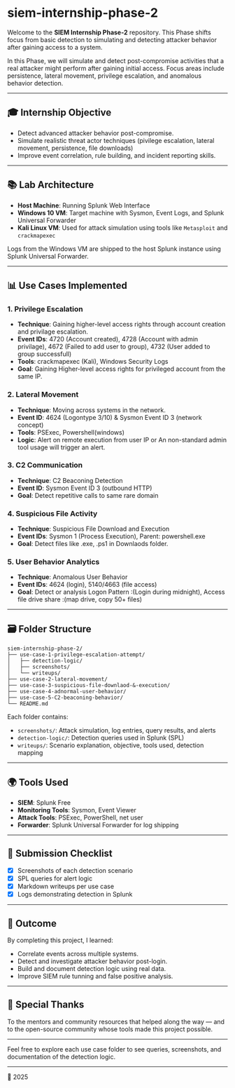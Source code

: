# siem-internship-phase-2

Welcome to the **SIEM Internship Phase-2** repository. 
This Phase shifts focus from basic detection to simulating and detecting attacker behavior after gaining access to a system.

In this Phase, we will simulate and detect post-compromise activities that a real attacker might perform after gaining initial access. Focus areas include persistence, lateral movement, privilege escalation, and anomalous behavior detection.

---

## 🎓 Internship Objective

* Detect advanced attacker behavior post-compromise.
* Simulate realistic threat actor techniques (pivilege escalation, lateral movement, persistence, file downloads)
* Improve event correlation, rule building, and incident reporting skills.

---

## 📚 Lab Architecture

* **Host Machine**: Running Splunk Web Interface
* **Windows 10 VM**: Target machine with Sysmon, Event Logs, and Splunk Universal Forwarder
* **Kali Linux VM**: Used for attack simulation using tools like `Metasploit` and `crackmapexec`

Logs from the Windows VM are shipped to the host Splunk instance using Splunk Universal Forwarder.

---

## 📊 Use Cases Implemented

### 1. Privilege Escalation

* **Technique**: Gaining higher-level access rights through account creation and privilage escalation.
* **Event IDs**: 4720 (Account created), 4728 (Account with admin privilage), 4672 (Failed to add user to group), 4732 (User added to group successfull)
* **Tools**: crackmapexec (Kali), Windows Security Logs
* **Goal**: Gaining Higher-level access rights for privileged account from the same IP.

### 2. Lateral Movement

* **Technique**: Moving across systems in the network.
* **Event ID**: 4624 (Logontype 3/10) & Sysmon Event ID 3 (network concept)
* **Tools**: PSExec, Powershell(windows) 
* **Logic**: Alert on remote execution from user IP or An non-standard admin tool usage will trigger an alert.

### 3. C2 Communication

* **Technique**: C2 Beaconing Detection
* **Event ID**: Sysmon Event ID 3 (outbound HTTP)
* **Goal**: Detect repetitive calls to same rare domain

### 4. Suspicious File Activity

* **Technique**: Suspicious File Download and Execution 
* **Event IDs**: Sysmon 1 (Process Execution), Parent: powershell.exe
* **Goal**: Detect files like .exe, .ps1 in Downlaods folder.

### 5. User Behavior Analytics

* **Technique**: Anomalous User Behavior
* **Event IDs**: 4624 (login), 5140/4663 (file access)
* **Goal**: Detect or analysis Logon Pattern :(Login during midnight), Access file drive share :(map drive, copy 50+ files)

---

## 🗃️ Folder Structure

```
siem-internship-phase-2/
├── use-case-1-privilege-escalation-attempt/
│   ├── detection-logic/
│   ├── screenshots/
│   └── writeups/
├── use-case-2-lateral-movement/
├── use-case-3-suspicious-file-downlaod-&-execution/
├── use-case-4-adnormal-user-behavior/
├── use-case-5-C2-beaconing-behavior/
└── README.md
```

Each folder contains:

* `screenshots/`: Attack simulation, log entries, query results, and alerts
* `detection-logic/`: Detection queries used in Splunk (SPL)
* `writeups/`: Scenario explanation, objective, tools used, detection mapping

---

## 🌍 Tools Used

* **SIEM**: Splunk Free
* **Monitoring Tools**: Sysmon, Event Viewer
* **Attack Tools**: PSExec, PowerShell, net user 
* **Forwarder**: Splunk Universal Forwarder for log shipping

---

## 📄 Submission Checklist

* [x] Screenshots of each detection scenario
* [x] SPL queries for alert logic
* [x] Markdown writeups per use case
* [x] Logs demonstrating detection in Splunk

---

## 🚀 Outcome

By completing this project, I learned:

* Correlate events across multiple systems.
* Detect and investigate attacker behavior post-login. 
* Build and document detection logic using real data.
* Improve SIEM rule tunning and false positive analysis.

---

## 🌟 Special Thanks

To the mentors and community resources that helped along the way — and to the open-source community whose tools made this project possible.

---

Feel free to explore each use case folder to see queries, screenshots, and documentation of the detection logic.

---

📆 2025
